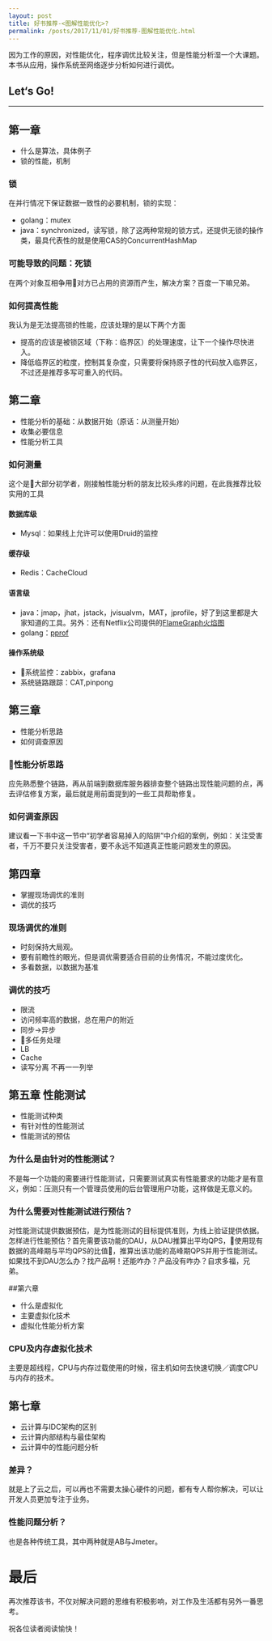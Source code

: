 ```yaml
---
layout: post
title: 好书推荐-<图解性能优化>?
permalink: /posts/2017/11/01/好书推荐-图解性能优化.html
---
```


因为工作的原因，对性能优化，程序调优比较关注，但是性能分析湿一个大课题。本书从应用，操作系统至网络逐步分析如何进行调优。

## Let‘s Go!
-----

## 第一章

- 什么是算法，具体例子
- 锁的性能，机制

### 锁
在并行情况下保证数据一致性的必要机制，锁的实现：

* golang：mutex
* java：synchronized，读写锁，除了这两种常规的锁方式，还提供无锁的操作类，最具代表性的就是使用CAS的ConcurrentHashMap

### 可能导致的问题：死锁

在两个对象互相争用对方已占用的资源而产生，解决方案？百度一下嘛兄弟。

### 如何提高性能

我认为是无法提高锁的性能，应该处理的是以下两个方面

* 提高的应该是被锁区域（下称：临界区）的处理速度，让下一个操作尽快进入。
* 降低临界区的粒度，控制其复杂度，只需要将保持原子性的代码放入临界区，不过还是推荐多写可重入的代码。

## 第二章

- 性能分析的基础：从数据开始（原话：从测量开始）
- 收集必要信息
- 性能分析工具

### 如何测量

这个是大部分初学者，刚接触性能分析的朋友比较头疼的问题，在此我推荐比较实用的工具

#### 数据库级

* Mysql：如果线上允许可以使用Druid的监控

#### 缓存级

* Redis：CacheCloud

#### 语言级
* java：jmap，jhat，jstack，jvisualvm，MAT，jprofile，好了到这里都是大家知道的工具。另外：还有Netflix公司提供的[FlameGraph火焰图](/Java-FlameGraph火焰图)
* golang：[pprof](/Golang-go_tool_pprof性能监控)

#### 操作系统级

* 系统监控：zabbix，grafana
* 系统链路跟踪：CAT,pinpong

## 第三章

- 性能分析思路
- 如何调查原因

### 性能分析思路

应先熟悉整个链路，再从前端到数据库服务器排查整个链路出现性能问题的点，再去评估修复方案，最后就是用前面提到的一些工具帮助修复。

### 如何调查原因

建议看一下书中这一节中“初学者容易掉入的陷阱”中介绍的案例，例如：关注受害者，千万不要只关注受害者，要不永远不知道真正性能问题发生的原因。

## 第四章

- 掌握现场调优的准则
- 调优的技巧

### 现场调优的准则
* 时刻保持大局观。
* 要有前瞻性的眼光，但是调优需要适合目前的业务情况，不能过度优化。
* 多看数据，以数据为基准

### 调优的技巧
* 限流
* 访问频率高的数据，总在用户的附近
* 同步->异步
* 多任务处理
* LB
* Cache
* 读写分离
不再一一列举

## 第五章 性能测试

- 性能测试种类
- 有针对性的性能测试
- 性能测试的预估

### 为什么是由针对的性能测试？
不是每一个功能的需要进行性能测试，只需要测试真实有性能要求的功能才是有意义，例如：压测只有一个管理员使用的后台管理用户功能，这样做是无意义的。

### 为什么需要对性能测试进行预估？
对性能测试提供数据预估，是为性能测试的目标提供准则，为线上验证提供依据。
怎样进行性能预估？首先需要该功能的DAU，从DAU推算出平均QPS，使用现有数据的高峰期与平均QPS的比值，推算出该功能的高峰期QPS并用于性能测试。如果找不到DAU怎么办？找产品啊！还能咋办？产品没有咋办？自求多福，兄弟。

##第六章
- 什么是虚拟化
- 主要虚拟化技术
- 虚拟化性能分析方案

### CPU及内存虚拟化技术
主要是超线程，CPU与内存过载使用的时候，宿主机如何去快速切换／调度CPU与内存的技术。

## 第七章
- 云计算与IDC架构的区别
- 云计算内部结构与最佳架构
- 云计算中的性能问题分析

### 差异？
就是上了云之后，可以再也不需要太操心硬件的问题，都有专人帮你解决，可以让开发人员更加专注于业务。

### 性能问题分析？
也是各种传统工具，其中两种就是AB与Jmeter。

# 最后
再次推荐该书，不仅对解决问题的思维有积极影响，对工作及生活都有另外一番思考。

祝各位读者阅读愉快！
